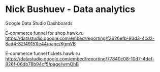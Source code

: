 # Nick Bushuev - Data analytics


Google Data Studio Dashboards

E-commerce funnel for shop.hawk.ru
https://datastudio.google.com/embed/reporting/f3626efb-93d3-4cd2-8ad4-82f49151fe44/page/KgmVB

E-commerce funnel tickets.hawk.ru
https://datastudio.google.com/embed/reporting/77840c08-10d7-4def-826f-06db78b94cf5/page/wmQhB
